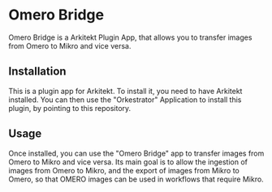# Omero Bridge

Omero Bridge is a Arkitekt Plugin App, that allows you to transfer
images from Omero to Mikro and vice versa.

## Installation

This is a plugin app for Arkitekt. To install it, you need to have
Arkitekt installed. You can then use the "Orkestrator" Application
to install this plugin, by pointing to this repository.

## Usage

Once installed, you can use the "Omero Bridge" app to transfer images
from Omero to Mikro and vice versa. Its main goal is to allow
the ingestion of images from Omero to Mikro, and the export of
images from Mikro to Omero, so that OMERO images can be used
in workflows that require Mikro.